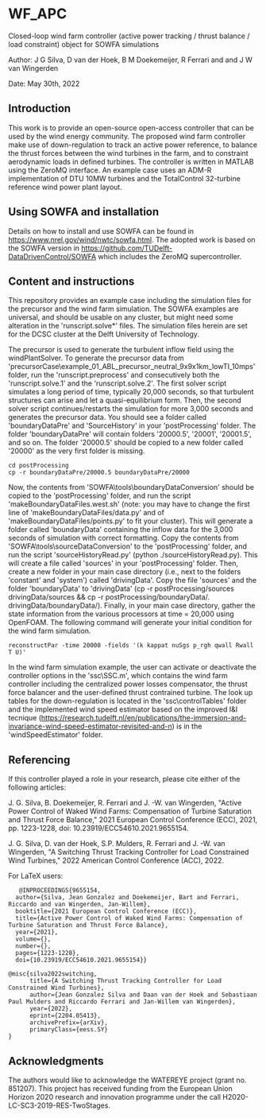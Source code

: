 # WF_APC
Closed-loop wind farm controller (active power tracking / thrust balance / load constraint) object for SOWFA simulations 

Author: J G Silva, D van der Hoek, B M Doekemeijer, R Ferrari and and J W van Wingerden

Date: May 30th, 2022

## Introduction
This work is to provide an open-source open-access controller that can be used by the wind energy community.
The proposed wind farm controller make use of down-regulation to track an active power reference, to balance the thrust forces between the wind turbines in the farm, and to constraint aerodynamic loads in defined turbines.
The controller is written in MATLAB using the ZeroMQ interface. An example case uses an ADM-R implementation of DTU 10MW turbines and the TotalControl 32-turbine reference wind power plant layout.

## Using SOWFA and installation
Details on how to install and use SOWFA can be found in https://www.nrel.gov/wind/nwtc/sowfa.html. The adopted work is based on the SOWFA version in
https://github.com/TUDelft-DataDrivenControl/SOWFA which includes the ZeroMQ supercontroller.

## Content and instructions
This repository provides an example case including the simulation files for the precursor and the wind farm simulation. 
The SOWFA examples are universal, and should be usable on any cluster, but might need some alteration in the 'runscript.solve*' files. The simulation files herein are set for the DCSC cluster at the Delft University of Technology. 

The precursor is used to generate the turbulent inflow field using the windPlantSolver. To generate the precursor data from 'precursorCase\example_01_ABL_precursor_neutral_9x9x1km_lowTI_10mps' folder, run the 'runscript.preprocess' and consecutively both the 'runscript.solve.1' and the 'runscript.solve.2'. The first solver script simulates a long period of time, typically 20,000 seconds, so that turbulent structures can arise and let a quasi-equilibrium form. Then, the second solver script continues/restarts the simulation for more 3,000 seconds and generates the precursor data. 
You should see a folder called 'boundaryDataPre' and 'SourceHistory' in your 'postProcessing' folder. The folder 'boundaryDataPre' will contain folders '20000.5', '20001', '20001.5', and so on. The folder '20000.5' should be copied to a new folder called '20000' as the very first folder is missing.
```
cd postProcessing
cp -r boundaryDataPre/20000.5 boundaryDataPre/20000
```
Now, the contents from 'SOWFA\tools\boundaryDataConversion' should be copied to the 'postProcessing' folder, and run the script 'makeBoundaryDataFiles.west.sh' (note: you may have to change the first line of 'makeBoundaryDataFiles/data.py' and of 'makeBoundaryDataFiles/points.py' to fit your cluster). This will generate a folder called 'boundaryData' containing the inflow data for the 3,000 seconds of simulation with correct formatting. Copy the contents from 'SOWFA\tools\sourceDataConversion' to the 'postProcessing' folder, and run the script 'sourceHistoryRead.py' (python ./sourceHistoryRead.py). This will create a file called 'sources' in your 'postProcessing' folder. Then, create a new folder in your main case directory (i.e., next to the folders 'constant' and 'system') called 'drivingData'. Copy the file 'sources' and the folder 'boundaryData' to 'drivingData' (cp -r postProcessing/sources drivingData/sources && cp -r postProcessing/boundaryData/. drivingData/boundaryData/). Finally, in your main case directory, gather the state information from the various processors at time = 20,000 using OpenFOAM. The following command will generate your initial condition for the wind farm simulation.
```
reconstructPar -time 20000 -fields '(k kappat nuSgs p_rgh qwall Rwall T U)'
```
In the wind farm simulation example, the user can activate or deactivate the controller options in the 'ssc\SSC.m', which contains the wind farm controller including the centralized power losses compensator, the thrust force balancer and the user-defined thrust contrained turbine. The look up tables for the down-regulation is located in the 'ssc\controlTables' folder and the implemented wind speed estimator based on the improved I&I tecnique (https://research.tudelft.nl/en/publications/the-immersion-and-invariance-wind-speed-estimator-revisited-and-n) is in the 'windSpeedEstimator' folder.

## Referencing
If this controller played a role in your research, please cite either of the following articles:

J. G. Silva, B. Doekemeijer, R. Ferrari and J. -W. van Wingerden, "Active Power Control of Waked Wind Farms: Compensation of Turbine Saturation and Thrust Force Balance," 2021 European Control Conference (ECC), 2021, pp. 1223-1228, doi: 10.23919/ECC54610.2021.9655154.

J. G. Silva, D. van der Hoek, S.P. Mulders, R. Ferrari and J. -W. van Wingerden, "A Switching Thrust Tracking Controller for Load Constrained Wind Turbines," 2022 American Control Conference (ACC), 2022.

For LaTeX users:
```
   @INPROCEEDINGS{9655154,
  author={Silva, Jean Gonzalez and Doekemeijer, Bart and Ferrari, Riccardo and van Wingerden, Jan-Willem},
  booktitle={2021 European Control Conference (ECC)}, 
  title={Active Power Control of Waked Wind Farms: Compensation of Turbine Saturation and Thrust Force Balance}, 
  year={2021},
  volume={},
  number={},
  pages={1223-1228},
  doi={10.23919/ECC54610.2021.9655154}}
```
```
@misc{silva2022switching,
      title={A Switching Thrust Tracking Controller for Load Constrained Wind Turbines}, 
      author={Jean Gonzalez Silva and Daan van der Hoek and Sebastiaan Paul Mulders and Riccardo Ferrari and Jan-Willem van Wingerden},
      year={2022},
      eprint={2204.05413},
      archivePrefix={arXiv},
      primaryClass={eess.SY}
}
```

## Acknowledgments 
The authors would like to acknowledge the WATEREYE project (grant no. 851207). This project has received funding from the European Union Horizon 2020 research and innovation programme under the call H2020-LC-SC3-2019-RES-TwoStages.

